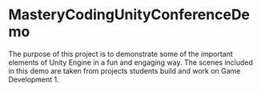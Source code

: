 # MasteryCodingUnityConferenceDemo

The purpose of this project is to demonstrate some of the important elements of Unity Engine in a fun and engaging way. The scenes included in this demo are taken from projects students build and work on Game Development 1.



